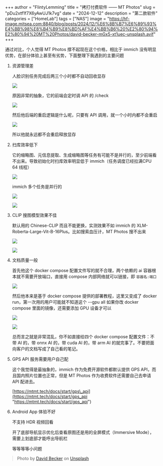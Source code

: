+++
author = "FlintyLemming"
title = "拷打付费软件 —— MT Photos"
slug = "pDu2xtf1f7X6yAwUJ1k7vg"
date = "2024-12-12"
description = "第二款软件"
categories = ["HomeLab"]
tags = ["NAS"]
image = "https://hf-image.mitsea.com:8840/blog/posts/2024/12/%E6%8B%B7%E6%89%93%E4%BB%98%E8%B4%B9%E8%BD%AF%E4%BB%B6%20%E2%80%94%E2%80%94%20MT%20Photos/david-becker-mGx5-xt1uec-unsplash.avif"
+++

通过对比，个人觉得 MT Photos 撑不起现在这个价格，相比于 immich 没有明显优势，在部分体验上甚至有劣势，下面整理下我遇到的主要问题

1. 资源管理差

   人脸识别任务完成后两三个小时都不自动回收显存

   ![](https://hf-image.mitsea.com:8840/blog/posts/2024/12/%E6%8B%B7%E6%89%93%E4%BB%98%E8%B4%B9%E8%BD%AF%E4%BB%B6%20%E2%80%94%E2%80%94%20MT%20Photos/CleanShot%202024-12-12%20at%2014.48.28@2x_sULGJeWc0y.avif)

   原因非常的抽象，它的前端会定时调 API 的 /check

   ![](https://hf-image.mitsea.com:8840/blog/posts/2024/12/%E6%8B%B7%E6%89%93%E4%BB%98%E8%B4%B9%E8%BD%AF%E4%BB%B6%20%E2%80%94%E2%80%94%20MT%20Photos/742e29f3b2a91faf7822e4b2242bb391_kVFQv-yZaF.avif)

   然后他后端的重启逻辑是什么呢，只要有 API 调用，就一个小时内都不会重启

   ![](https://hf-image.mitsea.com:8840/blog/posts/2024/12/%E6%8B%B7%E6%89%93%E4%BB%98%E8%B4%B9%E8%BD%AF%E4%BB%B6%20%E2%80%94%E2%80%94%20MT%20Photos/CleanShot%202024-12-12%20at%2015.56.35@2x_4hdVCRuv2X.avif)

   所以他就永远都不会重启释放显存

2. 扫库效率低下

   它的缩略图、元信息提取、生成缩略图等任务有可能不是并行的，至少前端看不出来。导致初始化时扫库效率明显低于 immich（任务调度已经拉满CPU 64 线程）

   ![](https://hf-image.mitsea.com:8840/blog/posts/2024/12/%E6%8B%B7%E6%89%93%E4%BB%98%E8%B4%B9%E8%BD%AF%E4%BB%B6%20%E2%80%94%E2%80%94%20MT%20Photos/a11188addded8db82b5ad8cb0cfc0770_7sT82iU1OX.avif)

   immich 多个任务是并行的

   ![](https://hf-image.mitsea.com:8840/blog/posts/2024/12/%E6%8B%B7%E6%89%93%E4%BB%98%E8%B4%B9%E8%BD%AF%E4%BB%B6%20%E2%80%94%E2%80%94%20MT%20Photos/fd8cf3699c1cb047d494de787252d779_rZ6XiWbOcq.avif)

   ![](https://hf-image.mitsea.com:8840/blog/posts/2024/12/%E6%8B%B7%E6%89%93%E4%BB%98%E8%B4%B9%E8%BD%AF%E4%BB%B6%20%E2%80%94%E2%80%94%20MT%20Photos/0e20dec3012821d20afccdb395819e7f_gw9jj7je7x.avif)

3. CLIP 搜图模型效果不佳

   默认用的 Chinese-CLIP 而且不能更换，实测效果不如 immich 的 XLM-Roberta-Large-Vit-B-16Plus。比如搜索血压计，MT Photos 搜不出来

   ![](https://hf-image.mitsea.com:8840/blog/posts/2024/12/%E6%8B%B7%E6%89%93%E4%BB%98%E8%B4%B9%E8%BD%AF%E4%BB%B6%20%E2%80%94%E2%80%94%20MT%20Photos/ff8ecea0addf80e86509a43310817a7b_RtHxxStVTw.avif)

   ![](https://hf-image.mitsea.com:8840/blog/posts/2024/12/%E6%8B%B7%E6%89%93%E4%BB%98%E8%B4%B9%E8%BD%AF%E4%BB%B6%20%E2%80%94%E2%80%94%20MT%20Photos/10ef53de74add70cb4871c9e618b888b_uGCxT3eYtE.avif)

4. 文档质量一般

   首先他这个 docker compose 配置文件写的就不合理，两个依赖的 ai 容器根本就不需要开放端口，直接用 compose 内部网络就可以链接，即 `容器名:端口`

   ![](https://hf-image.mitsea.com:8840/blog/posts/2024/12/%E6%8B%B7%E6%89%93%E4%BB%98%E8%B4%B9%E8%BD%AF%E4%BB%B6%20%E2%80%94%E2%80%94%20MT%20Photos/CleanShot%202024-12-12%20at%2015.14.42@2x_By2hr_RJZ6.avif)

   然后他本来是基于 docker compose 提供的部署教程，这里又变成了 docker run，第一次用的用户可能就不知道这个 --gpu all 如果你改 docker compose 里面的镜像，还需要添加 GPU 设备才可以

   ![](https://hf-image.mitsea.com:8840/blog/posts/2024/12/%E6%8B%B7%E6%89%93%E4%BB%98%E8%B4%B9%E8%BD%AF%E4%BB%B6%20%E2%80%94%E2%80%94%20MT%20Photos/CleanShot%202024-12-12%20at%2015.34.05@2x_pTPBh3N4sn.avif)

   ![](https://hf-image.mitsea.com:8840/blog/posts/2024/12/%E6%8B%B7%E6%89%93%E4%BB%98%E8%B4%B9%E8%BD%AF%E4%BB%B6%20%E2%80%94%E2%80%94%20MT%20Photos/CleanShot%202024-12-12%20at%2015.20.12@2x_2ipqQyqTZl.avif)

   总而言之就是非常混乱，你不如直接给四个 docker compose 配置文件：不带 AI 的，带 onnx AI 的，带 cuda AI 的，带 arm AI 的就完事了。不要把面向客户的文档写成了自己看的笔记。

5. GPS API 服务需要用户自己配

   这个我觉得是最抽象的，immich 作为免费开源软件都默认提供 GPS API，而且国内照片位置也正常，但是 MT Photos 作为收费软件还需要自己去申请 API 配进去。

   [https://mtmt.tech/docs/start/gps\_api](https://mtmt.tech/docs/start/gps_api "https://mtmt.tech/docs/start/gps_api")

6. Android App 体验不好

   不支持 HDR 视频回看

   开了底部导航显示优化后查看原图还是用的全屏模式（Immersive Mode），需要上划底部才能呼出导航栏

   等等等等小问题

> Photo by [David Becker](https://unsplash.com/@beckerworks?utm_content=creditCopyText&utm_medium=referral&utm_source=unsplash) on [Unsplash](https://unsplash.com/photos/a-mountain-covered-in-snow-under-a-cloudy-sky-mGx5-xt1uec?utm_content=creditCopyText&utm_medium=referral&utm_source=unsplash)
      